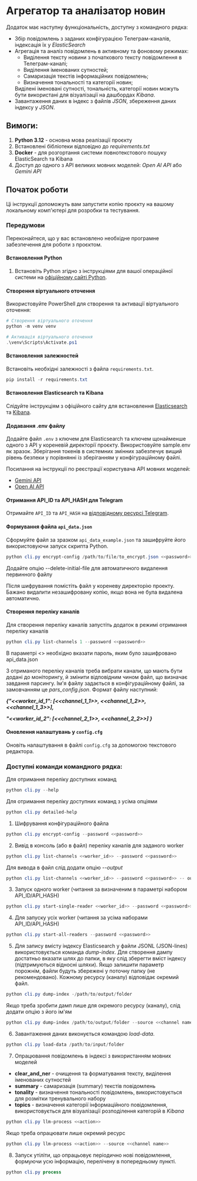 
# Агрегатор та аналізатор новин

Додаток має наступну функціональність, доступну з командного рядка:
<ul>
<li>Збір повідомлень з заданих конфігурацією Телеграм-каналів, індексація їх у <i>ElasticSearch</i></li>
<li>Агрегація та аналіз повідомлень в активному та фоновому режимах:
<ul>
<li>Виділення тексту новини з початкового тексту повідомлення в Телеграм-каналі;</li>
<li>Виділення іменованих сутностей;</li>
<li>Самаризація текстів інформаційних повідомлень;</li>
<li>Визначення тональності та категорії новин;</li>
</ul>
Виділені іменовані сутності, тональність, категорії новин можуть бути використані для візуалізації на дашбордах <i>Kibana</i>.</li>
<li>Завантаження даних в індекс з файлів <i>JSON</i>, збереження даних індексу у <i>JSON</i>.</li>
</ul>

## Вимоги:
<ol>
<li><b>Python 3.12</b> - основна мова реалізації проєкту</li>
<li>Встановлені бібліотеки відповідно до <i>requirements.txt</i></li>
<li><b>Docker</b> - для розгортання системи повнотекстового пошуку ElasticSearch та Kibana</li>
<li>Доступ до одного з API великих мовних моделей: <i>Open AI API</i> або <i>Gemini API</i></li>
</ol>

## Початок роботи

Ці інструкції допоможуть вам запустити копію проєкту на вашому локальному комп'ютері для розробки та тестування.

### Передумови

Переконайтеся, що у вас встановлено необхідне програмне забезпечення для роботи з проєктом.

#### Встановлення Python

1. Встановіть Python згідно з інструкціями для вашої операційної системи на [офіційному сайті Python](https://www.python.org/downloads/).

#### Створення віртуального оточення

Використовуйте PowerShell для створення та активації віртуального оточення:

```powershell
# Створення віртуального оточення
python -m venv venv

# Активація віртуального оточення
.\venv\Scripts\Activate.ps1
```

#### Встановлення залежностей

Встановіть необхідні залежності з файла `requirements.txt`.

```powershell
pip install -r requirements.txt
```

#### Встановлення Elasticsearch та Kibana

Слідуйте інструкціям з офіційного сайту для встановлення [Elasticsearch](https://www.elastic.co/guide/en/elasticsearch/reference/current/install-elasticsearch.html) та [Kibana](https://www.elastic.co/guide/en/kibana/current/install.html).

#### Додавання .env файлу

Додайте файл `.env` з ключем для Elasticsearch та ключем щонайменше одного з API у кореневій директорії проєкту.
Використовуйте sample.env як зразок. Зберігання токенів в системних змінних забезпечує вищий рівень безпеки у порівнянні
із зберіганням у конфігураційному файлі.

Посилання на інструкції по реєстрації користувача API мовних моделей:
- [Gemini API](https://ai.google.dev/gemini-api/docs/api-key)
- [Open AI API](https://platform.openai.com/docs/overview)

#### Отримання API_ID та API_HASH для Telegram

Отримайте `API_ID` та `API_HASH` на [відповідному ресурсі Telegram](https://my.telegram.org/apps).

#### Формування файла `api_data.json`

Сформуйте файл за зразком `api_data_example.json` та зашифруйте його використовуючи запуск скрипта Python.
```powershell
python cli.py encrypt-config /path/to/file/to_encrypt.json <<password>>
```
Додайте опцію --delete-initial-file для автоматичного видалення первинного файлу

Після шифрування помістіть файл у кореневу директорію проекту.
Бажано видалити незашифровану копію, якщо вона не була видалена автоматично.

#### Створення переліку каналів

Для створення переліку каналів запустіть додаток в режимі отримання переліку каналів
```powershell
python cli.py list-channels 1 --password <<password>>
```
В параметрі <<password>> необхідно вказати пароль, яким було зашифровано api_data.json

З отриманого переліку каналів треба вибрати канали, що мають бути додані до моніторингу, 
й змінити відповідним чином файл, що визначає завдання парсингу.
Ім'я файлу задається в конфігураційному файлі, за замовчанням це <i>pars_config.json</i>.
Формат файлу наступний:

<i><b>
{"<<worker_id_1": [<<channel_1_1>>, <<channel_1_2>>, <<channel_1_3>>],


 "<<worker_id_2": [<<channel_2_1>>, <<channel_2_2>>]
}
</i></b>

#### Оновлення налаштувань у `config.cfg`

Оновіть налаштування в файлі `config.cfg` за допомогою текстового редактора.

### Доступні команди командного рядка:

Для отримання переліку доступних команд
```powershell
python cli.py --help
```

Для отримання переліку доступних команд з усіма опціями
```powershell
python cli.py detailed-help
```

1. Шифрування конфігураційного файла
```powershell
python cli.py encrypt-config --password <<password>>
```

2. Вивід в консоль (або в файл) переліку каналів для заданого worker
```powershell
python cli.py list-channels <<worker_id>> --password <<password>>
```
Для вивода в файл слід додати опцію <i>--output</i>
```powershell
python cli.py list-channels <<worker_id>> --password <<password>> -- output /path/to/output/file
```

3. Запуск одного worker (читання за визначеним в параметрі набором API_ID/API_HASH)
```powershell
python cli.py start-single-reader <<worker_id>> --password <<password>>
```

4. Для запуску усіх worker (читання за усіма наборами API_ID/API_HASH)
```powershell
python cli.py start-all-readers --password <<password>>
```

5. Для запису вмісту індексу Elasticsearch у файли JSONL (JSON-lines) використовується команда _dump-index_.
Для створення дампу достатньо вказати шлях до папки, в яку слід зберегти вміст індексу (підтримуються відносні шляхи).
Якщо залишити параметр порожнім, файли будуть збережені у поточну папку (не рекомендовано). 
Кожному ресурсу (каналу) відповідає окремий файл.

```powershell
python cli.py dump-index -/path/to/output/folder
```

Якщо треба зробити дамп лише для окремого ресурсу (каналу), слід додати опцію з його ім'ям
```powershell
python cli.py dump-index /path/to/output/folder --source <<channel name>>
```

6. Завантаження даних виконується командою _load-data_.
```powershell
python cli.py load-data /path/to/input/folder 
```

7. Опрацювання повідомлень в індексі з використанням мовних моделей
- __clear_and_ner__ - очищення та форматування тексту, виділення іменованих сутностей
- __summary__ - самаризація (summary) текстів повідомлень
- __tonality__ - визначення тональності повідомлень, використовується для розмітки тренувального набору
- __topics__ - визначення категорії інформаційного повідомлення, використовується для візуалізації розподілення категорій в _Kibana_

```powershell
python cli.py llm-process <<action>> 
```

Якщо треба опрацювати лише окремий ресурс
```powershell
python cli.py llm-process <<action>> --source <<channel name>>
```

8. Запуск утіліти, що опрацьовує періодично нові повідомлення, формуючи усю інформацію, перелічену в попередньому пункті.
```powershell
python cli.py process
```